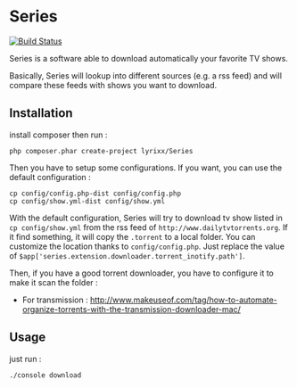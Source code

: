 Series
======

[![Build Status](https://secure.travis-ci.org/lyrixx/Series.png?branch=master)](http://travis-ci.org/lyrixx/Series)

Series is a software able to download automatically your favorite TV shows.

Basically, Series will lookup into different sources (e.g. a rss feed)
and will compare these feeds with shows you want to download.

Installation
------------

install composer then run :

    php composer.phar create-project lyrixx/Series

Then you have to setup some configurations. If you want, you can use the
default configuration :

    cp config/config.php-dist config/config.php
    cp config/show.yml-dist config/show.yml

With the default configuration, Series will try to download tv show listed
in `cp config/show.yml` from the rss feed of `http://www.dailytvtorrents.org`.
If it find something, it will copy the `.torrent` to a local folder. You can
customize the location thanks to `config/config.php`. Just replace the value
of `$app['series.extension.downloader.torrent_inotify.path']`.

Then, if you have a good torrent downloader, you have to configure it to make
it scan the folder :

- For transmission : http://www.makeuseof.com/tag/how-to-automate-organize-torrents-with-the-transmission-downloader-mac/

Usage
-----

just run :

    ./console download
